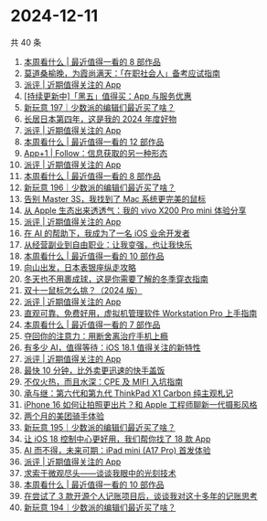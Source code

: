 # 2024-12-11

共 40 条

<!-- BEGIN SSPAI -->
<!-- 最后更新时间 2024-12-11 08:02:49 +0800 -->
1. [本周看什么 | 最近值得一看的 8 部作品](https://sspai.com/post/94583)
1. [莫道桑榆晚，为霞尚满天：「在职社会人」备考应试指南](https://sspai.com/post/88053)
1. [派评 | 近期值得关注的 App](https://sspai.com/post/94421)
1. [[持续更新中]「黑五」值得买：App 与服务优惠](https://sspai.com/post/94378)
1. [新玩意 197｜少数派的编辑们最近买了啥？](https://sspai.com/post/94359)
1. [长居日本第四年，这是我的 2024 年度好物](https://sspai.com/post/94227)
1. [派评 | 近期值得关注的 App](https://sspai.com/post/94270)
1. [本周看什么 | 最近值得一看的 12 部作品](https://sspai.com/post/94174)
1. [App+1 | Follow：信息获取的另一种形态](https://sspai.com/post/94104)
1. [派评 | 近期值得关注的 App](https://sspai.com/post/94027)
1. [本周看什么 | 最近值得一看的 8 部作品](https://sspai.com/post/93960)
1. [新玩意 196｜少数派的编辑们最近买了啥？](https://sspai.com/post/93930)
1. [告别 Master 3S，我找到了 Mac 系统更完美的鼠标](https://sspai.com/post/93841)
1. [从 Apple 生态出来透透气：我的 vivo X200 Pro mini 体验分享](https://sspai.com/post/93732)
1. [派评 | 近期值得关注的 App](https://sspai.com/post/93836)
1. [在 AI 的帮助下，我成为了一名 iOS 业余开发者](https://sspai.com/post/91860)
1. [从经营副业到自由职业：让我变强，也让我快乐](https://sspai.com/post/93697)
1. [本周看什么 | 最近值得一看的 10 部作品](https://sspai.com/post/93743)
1. [向山出发，日本表银座纵走攻略](https://sspai.com/post/92905)
1. [冬天也不用裹成球，这是你需要了解的冬季穿衣指南](https://sspai.com/post/93614)
1. [双十一鼠标怎么挑？（2024 版）](https://sspai.com/post/93588)
1. [派评 | 近期值得关注的 App](https://sspai.com/post/93567)
1. [直观可靠、免费好用，虚拟机管理软件 Workstation Pro 上手指南](https://sspai.com/post/93514)
1. [本周看什么 | 最近值得一看的 7 部作品](https://sspai.com/post/93498)
1. [夺回你的注意力：用断舍离治疗手机上瘾](https://sspai.com/post/93322)
1. [有多少 AI，值得等待：iOS 18.1 值得关注的新特性](https://sspai.com/post/93291)
1. [派评 | 近期值得关注的 App](https://sspai.com/post/93362)
1. [最快 10 分钟，比外卖更迅速的快手盖饭](https://sspai.com/post/93230)
1. [不仅火热，而且水深：CPE 及 MIFI 入坑指南](https://sspai.com/post/93255)
1. [承与继：第六代和第九代 ThinkPad X1 Carbon 纯主观札记](https://sspai.com/post/93235)
1. [iPhone 16 如何让拍照更出片？和 Apple 工程师聊新一代摄影风格](https://sspai.com/post/93232)
1. [两个月的美团骑手体验](https://sspai.com/post/93225)
1. [新玩意 195｜少数派的编辑们最近买了啥？](https://sspai.com/post/93228)
1. [让 iOS 18 控制中心更好用，我们帮你找了 18 款 App](https://sspai.com/post/93164)
1. [AI 而不得，未来可期：iPad mini (A17 Pro) 首发体验](https://sspai.com/post/93112)
1. [派评 | 近期值得关注的 App](https://sspai.com/post/93083)
1. [求索于微观尽头——谈谈我眼中的光刻技术](https://sspai.com/post/93051)
1. [本周看什么 | 最近值得一看的 10 部作品](https://sspai.com/post/93015)
1. [在尝试了 3 款开源个人记账项目后，谈谈我对这十多年的记账思考](https://sspai.com/post/92911)
1. [新玩意 194｜少数派的编辑们最近买了啥？](https://sspai.com/post/92993)
<!-- END SSPAI -->